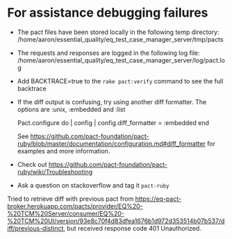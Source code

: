 # For assistance debugging failures

* The pact files have been stored locally in the following temp directory:
    /home/aaron/essential_quality/eq_test_case_manager_server/tmp/pacts

* The requests and responses are logged in the following log file:
    /home/aaron/essential_quality/eq_test_case_manager_server/log/pact.log

* Add BACKTRACE=true to the `rake pact:verify` command to see the full backtrace

* If the diff output is confusing, try using another diff formatter.
  The options are :unix, :embedded and :list

    Pact.configure do | config |
      config.diff_formatter = :embedded
    end

  See https://github.com/pact-foundation/pact-ruby/blob/master/documentation/configuration.md#diff_formatter for examples and more information.

* Check out https://github.com/pact-foundation/pact-ruby/wiki/Troubleshooting

* Ask a question on stackoverflow and tag it `pact-ruby`


Tried to retrieve diff with previous pact from https://eq-pact-broker.herokuapp.com/pacts/provider/EQ%20-%20TCM%20Server/consumer/EQ%20-%20TCM%20UI/version/93e8c70f4d83dfea1676b1d972d353514b07b537/diff/previous-distinct, but received response code 401 Unauthorized.